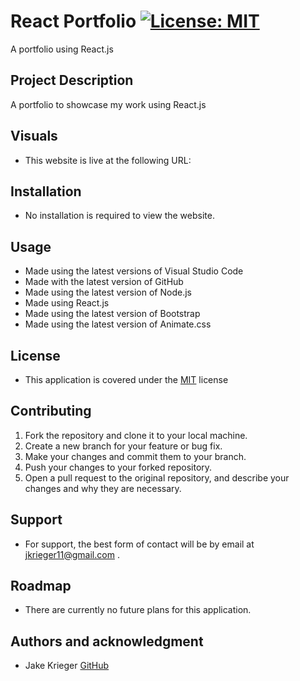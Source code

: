 # React Portfolio [![License: MIT](https://img.shields.io/badge/License-MIT-yellow.svg)](https://opensource.org/licenses/MIT)

A portfolio using React.js

## Project Description
A portfolio to showcase my work using React.js

## Visuals
* This website is live at the following URL: 

## Installation
* No installation is required to view the website.

## Usage
* Made using the latest versions of Visual Studio Code
* Made with the latest version of GitHub
* Made using the latest version of Node.js
* Made using React.js
* Made using the latest version of Bootstrap
* Made using the latest version of Animate.css

## License
* This application is covered under the [MIT](https://choosealicense.com/licenses/mit/) license

## Contributing
1. Fork the repository and clone it to your local machine.
2. Create a new branch for your feature or bug fix.
3. Make your changes and commit them to your branch.
4. Push your changes to your forked repository.
5. Open a pull request to the original repository, and describe your changes and why they are necessary.


## Support
* For support, the best form of contact will be by email at jkrieger11@gmail.com .

## Roadmap
* There are currently no future plans for this application. 

## Authors and acknowledgment
* Jake Krieger
[GitHub](https://github.com/jkrieger6?tab=repositories "GitHub Repos")




